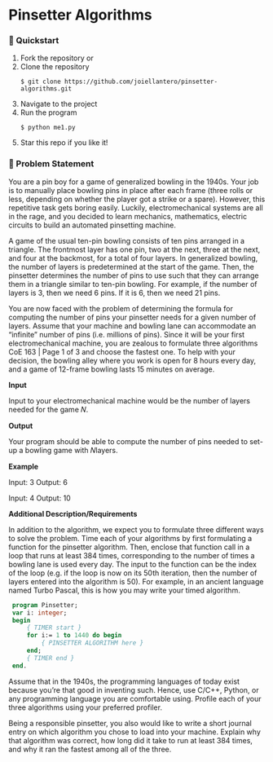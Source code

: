 # Pinsetter Algorithms


### 🚀 Quickstart
1. Fork the repository or
2. Clone the repository
    ```shell
    $ git clone https://github.com/joiellantero/pinsetter-algorithms.git
    ```
3. Navigate to the project
4. Run the program
    ```shell
    $ python me1.py
    ```
5. Star this repo if you like it!


### 🧐 Problem Statement

You are a pin boy for a game of generalized bowling in the 1940s. Your job is to manually place bowling pins in place after each frame (three rolls or less, depending on whether the player got a strike or a spare). However, this repetitive task gets boring easily. Luckily, electromechanical systems are all in the rage, and you decided to learn mechanics, mathematics, electric circuits to build an automated pinsetting machine.

A game of the usual ten-pin bowling consists of ten pins arranged in a triangle. The frontmost layer has one pin, two at the next, three at the next, and four at the backmost, for a total of four layers. In generalized bowling, the number of layers is predetermined at the start of the game. Then, the pinsetter determines the number of pins to use such that they can arrange them in a triangle similar to ten-pin bowling. For example, if the number of layers is 3, then we need 6 pins. If it is 6, then we need 21 pins.

You are now faced with the problem of determining the formula for computing the number of pins your pinsetter needs for a given number of layers. Assume that your machine and bowling lane can accommodate an “infinite” number of pins (i.e. millions of pins). Since it will be your first electromechanical machine, you are zealous to formulate three algorithms
    CoE 163 | Page 1 of 3
and choose the fastest one. To help with your decision, the bowling alley where you work is open for 8 hours every day, and a game of 12-frame bowling lasts 15 minutes on average.

**Input**

Input to your electromechanical machine would be the number of layers needed for the game 𝑁.

**Output**

Your program should be able to compute the number of pins needed to set-up a bowling game with 𝑁layers.

**Example**

Input: 3 Output: 6 

Input: 4 Output: 10

**Additional Description/Requirements**

In addition to the algorithm, we expect you to formulate three different ways to solve the problem. Time each of your algorithms by first formulating a function for the pinsetter algorithm. Then, enclose that function call in a loop that runs at least 384 times, corresponding to the number of times a bowling lane is used every day. The input to the function can be the index of the loop (e.g. if the loop is now on its 50th iteration, then the number of layers entered into the algorithm is 50). For example, in an ancient language named Turbo Pascal, this is how you may write your timed algorithm.

```pascal
 program Pinsetter;
 var i: integer;
 begin
     { TIMER start }
     for i:= 1 to 1440 do begin
         { PINSETTER ALGORITHM here } 
     end;
     { TIMER end } 
 end.
```

Assume that in the 1940s, the programming languages of today exist because you’re that good in inventing such. Hence, use C/C++, Python, or any programming language you are comfortable using. Profile each of your three algorithms using your preferred profiler.

Being a responsible pinsetter, you also would like to write a short journal entry on which algorithm you chose to load into your machine. Explain why that algorithm was correct, how long did it take to run at least 384 times, and why it ran the fastest among all of the three.


